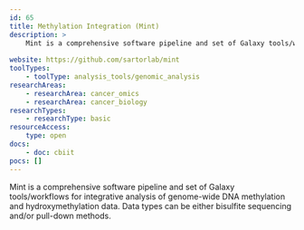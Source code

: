```yaml
---
id: 65
title: Methylation Integration (Mint)
description: >
    Mint is a comprehensive software pipeline and set of Galaxy tools/workflows for integrative analysis of genome-wide DNA methylation and hydroxymethylation data. Data types can be either bisulfite sequencing and/or pull-down methods.
    
website: https://github.com/sartorlab/mint
toolTypes:
    - toolType: analysis_tools/genomic_analysis
researchAreas:
    - researchArea: cancer_omics
    - researchArea: cancer_biology
researchTypes:
    - researchType: basic
resourceAccess:
    type: open
docs:
    - doc: cbiit
pocs: []        
---
```

Mint is a comprehensive software pipeline and set of Galaxy tools/workflows for integrative analysis of genome-wide DNA methylation and hydroxymethylation data. Data types can be either bisulfite sequencing and/or pull-down methods.
